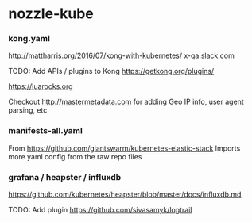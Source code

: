 # nozzle-kube

### kong.yaml
http://mattharris.org/2016/07/kong-with-kubernetes/
x-qa.slack.com

TODO: Add APIs / plugins to Kong https://getkong.org/plugins/

https://luarocks.org

Checkout http://mastermetadata.com for adding Geo IP info, user agent parsing, etc

### manifests-all.yaml
From https://github.com/giantswarm/kubernetes-elastic-stack
Imports more yaml config from the raw repo files

### grafana / heapster / influxdb
https://github.com/kubernetes/heapster/blob/master/docs/influxdb.md

TODO: Add plugin https://github.com/sivasamyk/logtrail
